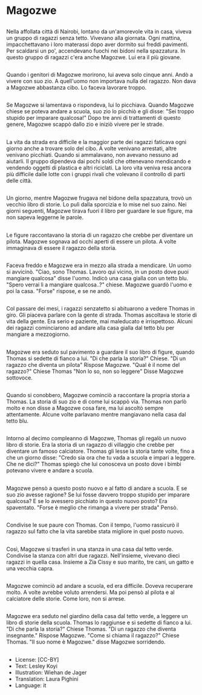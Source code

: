 # Magozwe

##
Nella affollata città di Nairobi, lontano da un'amorevole vita in casa, viveva un gruppo di ragazzi senza tetto. Vivevano alla giornata. Ogni mattina, impacchettavano i loro materassi  dopo aver dormito sui freddi pavimenti. Per scaldarsi un po', accendevano fuochi nei bidoni nella spazzatura. In questo gruppo di ragazzi c'era anche Magozwe. Lui era il più giovane.

##
Quando i genitori di Magozwe morirono, lui aveva solo cinque anni. Andò a vivere con suo zio. A quell'uomo non importava nulla del ragazzo. Non dava a Magozwe abbastanza cibo. Lo faceva lavorare troppo.

##
Se Magozwe si lamentava o rispondeva, lui lo picchiava. Quando Magozwe chiese se poteva andare a scuola, suo zio lo picchiò e gli disse: "Sei troppo stupido per imparare qualcosa!"
Dopo tre anni di trattamenti di questo genere, Magozwe scappò dallo zio e iniziò vivere per le strade.

##
La vita da strada era difficile e la maggior parte dei ragazzi faticava ogni giorno anche a trovare solo del cibo. A volte venivano  arrestati, altre venivano picchiati. Quando si ammalavano, non avevano nessuno ad aiutarli. Il gruppo dipendeva dai pochi soldi che ottenevano mendicando e vendendo oggetti di plastica e altri riciclati. La loro vita veniva resa ancora più difficile dalle lotte con i gruppi rivali che volevano il controllo di parti delle città.

##
Un giorno, mentre Magozwe frugava nel bidone della spazzatura, trovò un vecchio libro di storie. Lo pulì dalla sporcizia e lo mise nel suo zaino. Nei giorni seguenti, Magozwe tirava fuori il libro per guardare le sue figure, ma non sapeva leggerne le parole.

##
Le figure raccontavano la storia di un ragazzo che crebbe per diventare un pilota. Magozwe sognava ad occhi aperti di essere un pilota. A volte immaginava di essere il ragazzo della storia.

##
Faceva freddo e Magozwe era in mezzo alla strada a mendicare. Un uomo si avvicinò. "Ciao, sono Thomas. Lavoro qui vicino, in un posto dove puoi mangiare qualcosa" disse l'uomo. Indicò una casa gialla con un tetto blu. "Spero verrai lì a mangiare qualcosa..?" chiese. Magozwe guardò l'uomo e poi la casa. "Forse" rispose, e se ne andò.

##
Col passare dei mesi, i ragazzi senzatetto si abituarono a vedere Thomas in giro. Gli piaceva parlare con la gente di strada. Thomas ascoltava le storie di vita della gente. Era serio e paziente, mai maleducato e irrispettoso. Alcuni dei ragazzi cominciarono ad andare alla casa gialla dal tetto blu per mangiare a mezzogiorno.

##
Magozwe era seduto sul pavimento a guardare il suo libro di figure, quando Thomas si sedette di fianco a lui. "Di che parla la storia?" Chiese. "Di un ragazzo che diventa un pilota" Rispose Magozwe. "Qual è il nome del ragazzo?" Chiese Thomas "Non lo so, non so leggere" Disse Magozwe sottovoce.

##
Quando si conobbero, Magozwe cominciò a raccontare la propria storia a Thomas. La storia di suo zio e di come lui scappò via. Thomas non parlò molto e non disse a Magozwe cosa fare, ma lui ascoltò sempre attentamente. Alcune volte parlavano mentre mangiavano nella casa dal tetto blu.

##
Intorno al decimo compleanno di Magozwe, Thomas gli regalò un nuovo libro di storie. Era la storia di un ragazzo di villaggio che crebbe per diventare un famoso calciatore. Thomas gli lesse la storia tante volte, fino a che un giorno disse: "Credo sia ora che tu vada a scuola e impari a leggere. Che ne dici?" Thomas spiegò che lui conosceva un posto dove i bimbi potevano vivere e andare a scuola.

##
Magozwe pensò a questo posto nuovo e al fatto di andare a scuola. E se suo zio avesse ragione? Se lui fosse davvero troppo stupido per imparare qualcosa? E se lo avessero picchiato in questo nuovo posto? Era spaventato. "Forse è meglio che rimanga a vivere per strada" Pensò.

##
Condivise le sue paure con Thomas. Con il tempo, l'uomo rassicurò il ragazzo sul fatto che la vita sarebbe stata migliore in quel posto nuovo.

##
Così, Magozwe si trasferì in una stanza in una casa dal tetto verde. Condivise la stanza con altri due ragazzi. Nell'insieme, vivevano dieci ragazzi in quella casa. Insieme a Zia Cissy e suo marito, tre cani, un gatto e una vecchia capra.

##
Magozwe cominciò ad andare a scuola, ed era difficile. Doveva recuperare molto. A volte avrebbe voluto arrendersi. Ma poi pensò al pilota e al calciatore delle storie. Come loro, non si arrese.

##
Magozwe era seduto nel giardino della casa dal tetto verde, a leggere un libro di storie della scuola. Thomas lo raggiunse e si sedette di fianco a lui. "Di che parla la storia?" Chiese Thomas. "Di un ragazzo che diventa insegnante." Rispose Magozwe. "Come si chiama il ragazzo?" Chiese Thomas. "Il suo nome è Magozwe." disse Magozwe sorridendo.

##
* License: [CC-BY]
* Text: Lesley Koyi
* Illustration: Wiehan de Jager
* Translation: Laura Pighini
* Language: it
